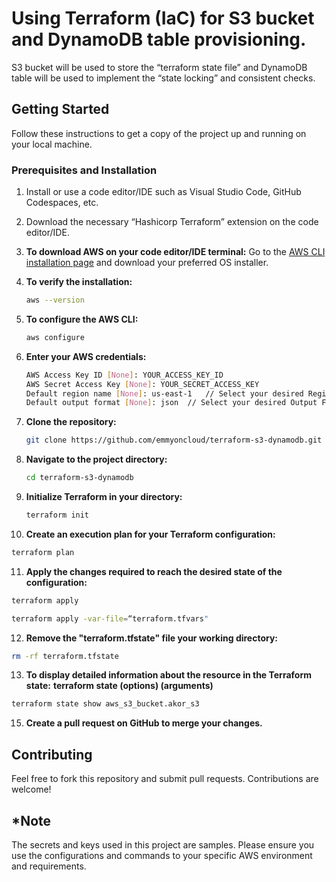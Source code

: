 # Using Terraform (IaC) for S3 bucket and DynamoDB table provisioning.

S3 bucket will be used to store the “terraform state file” and DynamoDB table will be used to implement the “state locking” and consistent checks.

## Getting Started

Follow these instructions to get a copy of the project up and running on your local machine.

### Prerequisites and Installation

1. Install or use a code editor/IDE such as Visual Studio Code, GitHub Codespaces, etc.

2. Download the necessary “Hashicorp Terraform” extension on the code editor/IDE.

3. **To download AWS on your code editor/IDE terminal:** Go to the [AWS CLI installation page](https://aws.amazon.com/cli/) and download your preferred OS installer.

4. **To verify the installation:**

   ```sh
   aws --version
   ```

5. **To configure the AWS CLI:**

   ```sh
   aws configure
   ```
6. **Enter your AWS credentials:**

   ```sh
   AWS Access Key ID [None]: YOUR_ACCESS_KEY_ID
   AWS Secret Access Key [None]: YOUR_SECRET_ACCESS_KEY
   Default region name [None]: us-east-1   // Select your desired Region
   Default output format [None]: json  // Select your desired Output Formst
   ```

7. **Clone the repository:**

   ```sh
   git clone https://github.com/emmyoncloud/terraform-s3-dynamodb.git
   ```

8. **Navigate to the project directory:**
   
   ```sh
   cd terraform-s3-dynamodb
   ```

9. **Initialize Terraform in your directory:**
       
   ```sh
   terraform init
   ```

10. **Create an execution plan for your Terraform configuration:**
      
   ```sh
   terraform plan
   ```

11. **Apply the changes required to reach the desired state of the configuration:**

   ```sh
   terraform apply
   ```

   ```sh
   terraform apply -var-file=“terraform.tfvars"
   ```

12. **Remove the "terraform.tfstate" file your working directory:**
    
   ```sh
   rm -rf terraform.tfstate
   ```

13. **To display detailed information about the resource in the Terraform state:**
    **terraform state <subcommand>  (options)  (arguments)**
    
   ```sh
   terraform state show aws_s3_bucket.akor_s3
   ``` 

15. **Create a pull request on GitHub to merge your changes.**

## Contributing

Feel free to fork this repository and submit pull requests. Contributions are welcome!


## *Note

The secrets and keys used in this project are samples. Please ensure you use the configurations and commands to your specific AWS environment and requirements.
